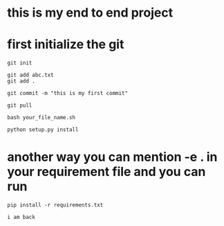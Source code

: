 # this is my end to end project

# first initialize the git

```
git init
```

```
git add abc.txt
git add .
```
```
git commit -m "this is my first commit"
```

```
git pull
```
```
bash your_file_name.sh
```
```
python setup.py install
```

# another way you can mention -e . in your requirement file and you can run

```
pip install -r requirements.txt
```

```
i am back
```
